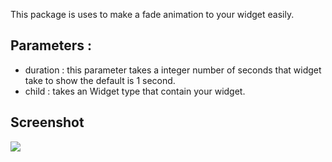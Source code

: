 This package is uses to make a fade animation to your widget easily.


## Parameters :
- duration : this parameter takes a integer number of seconds that widget take to show the default is 1 second.
- child : takes an Widget type that contain your widget.


## Screenshot
<img src="https://s4.ezgif.com/save/ezgif-4-84a9606edd.gif">